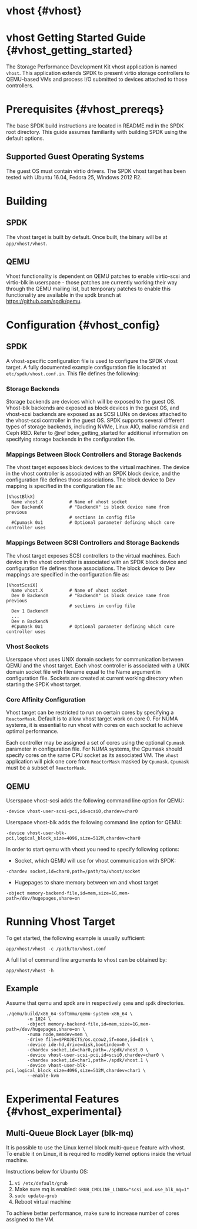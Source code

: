 # vhost {#vhost}

# vhost Getting Started Guide {#vhost_getting_started}

The Storage Performance Development Kit vhost application is named `vhost`.
This application extends SPDK to present virtio storage controllers to QEMU-based
VMs and process I/O submitted to devices attached to those controllers.

# Prerequisites {#vhost_prereqs}

The base SPDK build instructions are located in README.md in the SPDK root directory.
This guide assumes familiarity with building SPDK using the default options.

## Supported Guest Operating Systems

The guest OS must contain virtio drivers. The SPDK vhost target has been tested
with Ubuntu 16.04, Fedora 25, Windows 2012 R2.

# Building

## SPDK

The vhost target is built by default.
Once built, the binary will be at `app/vhost/vhost`.

## QEMU

Vhost functionality is dependent on QEMU patches to enable virtio-scsi and
virtio-blk in userspace - those patches are currently working their way
through the QEMU mailing list, but temporary patches to enable this
functionality are available in the spdk branch at https://github.com/spdk/qemu.

# Configuration {#vhost_config}

## SPDK

A vhost-specific configuration file is used to configure the SPDK vhost
target.  A fully documented example configuration file is located at
`etc/spdk/vhost.conf.in`.  This file defines the following:

### Storage Backends

Storage backends are devices which will be exposed to the guest OS.
Vhost-blk backends are exposed as block devices in the guest OS, and vhost-scsi backends are
exposed as as SCSI LUNs on devices attached to the vhost-scsi controller in the guest OS.
SPDK supports several different types of storage backends, including NVMe,
Linux AIO, malloc ramdisk and Ceph RBD.  Refer to @ref bdev_getting_started for
additional information on specifying storage backends in the configuration file.

### Mappings Between Block Controllers and Storage Backends

The vhost target exposes block devices to the virtual machines.
The device in the vhost controller is associated with an SPDK block device, and the
configuration file defines those associations.  The block device to Dev mapping
is specified in the configuration file as:

~~~
[VhostBlkX]
  Name vhost.X          # Name of vhost socket
  Dev BackendX          # "BackendX" is block device name from previous
                        # sections in config file
  #Cpumask 0x1          # Optional parameter defining which core controller uses
~~~

### Mappings Between SCSI Controllers and Storage Backends

The vhost target exposes SCSI controllers to the virtual machines.
Each device in the vhost controller is associated with an SPDK block device and
configuration file defines those associations.  The block device to Dev mappings
are specified in the configuration file as:

~~~
[VhostScsiX]
  Name vhost.X          # Name of vhost socket
  Dev 0 BackendX        # "BackendX" is block device name from previous
                        # sections in config file
  Dev 1 BackendY
  ...
  Dev n BackendN
  #Cpumask 0x1          # Optional parameter defining which core controller uses
~~~

### Vhost Sockets

Userspace vhost uses UNIX domain sockets for communication between QEMU
and the vhost target.  Each vhost controller is associated with a UNIX domain
socket file with filename equal to the Name argument in configuration file.
Sockets are created at current working directory when starting the SPDK vhost
target.

### Core Affinity Configuration

Vhost target can be restricted to run on certain cores by specifying a `ReactorMask`.
Default is to allow vhost target work on core 0. For NUMA systems, it is essential
to run vhost with cores on each socket to achieve optimal performance.

Each controller may be assigned a set of cores using the optional
`Cpumask` parameter in configuration file.  For NUMA systems, the Cpumask should
specify cores on the same CPU socket as its associated VM. The `vhost` application will
pick one core from `ReactorMask` masked by `Cpumask`. `Cpumask` must be a subset of
`ReactorMask`.

## QEMU

Userspace vhost-scsi adds the following command line option for QEMU:
~~~
-device vhost-user-scsi-pci,id=scsi0,chardev=char0
~~~

Userspace vhost-blk adds the following command line option for QEMU:
~~~
-device vhost-user-blk-pci,logical_block_size=4096,size=512M,chardev=char0
~~~

In order to start qemu with vhost you need to specify following options:

 - Socket, which QEMU will use for vhost communication with SPDK:
~~~
-chardev socket,id=char0,path=/path/to/vhost/socket
~~~

 - Hugepages to share memory between vm and vhost target
~~~
-object memory-backend-file,id=mem,size=1G,mem-path=/dev/hugepages,share=on
~~~

# Running Vhost Target

To get started, the following example is usually sufficient:
~~~
app/vhost/vhost -c /path/to/vhost.conf
~~~

A full list of command line arguments to vhost can be obtained by:
~~~
app/vhost/vhost -h
~~~


## Example

Assume that qemu and spdk are in respectively `qemu` and `spdk` directories.
~~~
./qemu/build/x86_64-softmmu/qemu-system-x86_64 \
        -m 1024 \
        -object memory-backend-file,id=mem,size=1G,mem-path=/dev/hugepages,share=on \
        -numa node,memdev=mem \
        -drive file=$PROJECTS/os.qcow2,if=none,id=disk \
        -device ide-hd,drive=disk,bootindex=0 \
        -chardev socket,id=char0,path=./spdk/vhost.0 \
        -device vhost-user-scsi-pci,id=scsi0,chardev=char0 \
        -chardev socket,id=char1,path=./spdk/vhost.1 \
        -device vhost-user-blk-pci,logical_block_size=4096,size=512M,chardev=char1 \
        --enable-kvm
~~~

# Experimental Features {#vhost_experimental}

## Multi-Queue Block Layer (blk-mq)

It is possible to use the Linux kernel block multi-queue feature with vhost.
To enable it on Linux, it is required to modify kernel options inside the
virtual machine.

Instructions below for Ubuntu OS:
1. `vi /etc/default/grub`
2. Make sure mq is enabled:
`GRUB_CMDLINE_LINUX="scsi_mod.use_blk_mq=1"`
3. `sudo update-grub`
4. Reboot virtual machine

To achieve better performance, make sure to increase number of cores
assigned to the VM.
